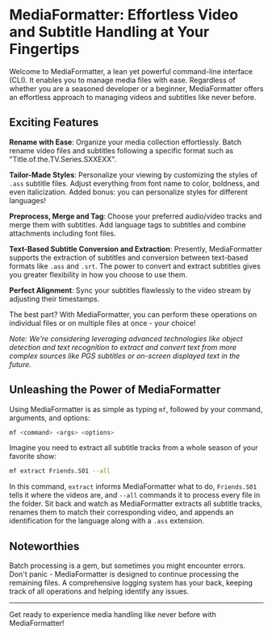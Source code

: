 # MediaFormatter: Effortless Video and Subtitle Handling at Your Fingertips

Welcome to MediaFormatter, a lean yet powerful command-line interface (CLI). It enables you to manage media files with ease. Regardless of whether you are a seasoned developer or a beginner, MediaFormatter offers an effortless approach to managing videos and subtitles like never before.

## Exciting Features

**Rename with Ease**: Organize your media collection effortlessly. Batch rename video files and subtitles following a specific format such as "Title.of.the.TV.Series.SXXEXX".

**Tailor-Made Styles**: Personalize your viewing by customizing the styles of `.ass` subtitle files. Adjust everything from font name to color, boldness, and even italicization. Added bonus: you can personalize styles for different languages!

**Preprocess, Merge and Tag**: Choose your preferred audio/video tracks and merge them with subtitles. Add language tags to subtitles and combine attachments including font files.

**Text-Based Subtitle Conversion and Extraction**: Presently, MediaFormatter supports the extraction of subtitles and conversion between text-based formats like `.ass` and `.srt`. The power to convert and extract subtitles gives you greater flexibility in how you choose to use them.

**Perfect Alignment**: Sync your subtitles flawlessly to the video stream by adjusting their timestamps.

The best part? With MediaFormatter, you can perform these operations on individual files or on multiple files at once - your choice!

*Note: We're considering leveraging advanced technologies like object detection and text recognition to extract and convert text from more complex sources like PGS subtitles or on-screen displayed text in the future.*

## Unleashing the Power of MediaFormatter

Using MediaFormatter is as simple as typing `mf`, followed by your command, arguments, and options:

```bash
mf <command> <args> <options>
```
Imagine you need to extract all subtitle tracks from a whole season of your favorite show:

```bash
mf extract Friends.S01 --all
```
In this command, `extract` informs MediaFormatter what to do, `Friends.S01` tells it where the videos are, and `--all` commands it to process every file in the folder. Sit back and watch as MediaFormatter extracts all subtitle tracks, renames them to match their corresponding video, and appends an identification for the language along with a `.ass` extension.

## Noteworthies

Batch processing is a gem, but sometimes you might encounter errors. Don't panic - MediaFormatter is designed to continue processing the remaining files. A comprehensive logging system has your back, keeping track of all operations and helping identify any issues.

---

Get ready to experience media handling like never before with MediaFormatter!